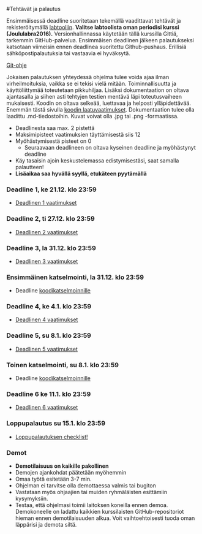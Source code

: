 ﻿#Tehtävät ja palautus

Ensimmäisessä deadline suoritetaan tekemällä vaadittavat tehtävät ja rekisteröitymällä [labtooliin](http://tktl-labtool.herokuapp.com/register). **Valitse labtoolista oman periodisi kurssi (Joululabra2016).** Versionhallinnassa käytetään tällä kurssilla Gittiä, tarkemmin GitHub-palvelua. Ensimmäisen deadlinen jälkeen palautukseksi katsotaan viimeisin ennen deadlinea suoritettu Github-pushaus. Erillisiä sähköpostipalautuksia tai vastaavia ei hyväksytä.

[Git-ohje](Git-ohje.md)

Jokaisen palautuksen yhteydessä ohjelma tulee voida ajaa ilman virheilmoituksia, vaikka se ei tekisi vielä mitään. Toiminnallisuutta ja käyttöliittymää toteutetaan pikkuhiljaa. Lisäksi dokumentaation on oltava ajantasalla ja siihen asti tehtyjen testien mentävä läpi toteutusvaiheen mukaisesti. Koodin on oltava selkeää, luettavaa ja helposti ylläpidettävää. Enemmän tästä sivulla [koodin laatuvaatimukset](Koodin-laatuvaatimukset.md). Dokumentaation tulee olla laadittu .md-tiedostoihin. Kuvat voivat olla .jpg tai .png -formaatissa.

* Deadlinesta saa max. 2 pistettä
* Maksimipisteet vaatimuksien täyttämisestä siis 12
* Myöhästymisestä pisteet on 0
  * Seuraavaan deadlineen on oltava kyseinen deadline ja myöhästynyt deadline
* Käy tasaisin ajoin keskustelemassa edistymisestäsi, saat samalla palautteen!
* **Lisäaikaa saa hyvällä syyllä, etukäteen pyytämällä**

### Deadline 1, ke 21.12. klo 23:59
* [Deadlinen 1 vaatimukset](Deadline-1.md)

### Deadline 2, ti 27.12. klo 23:59
* [Deadlinen 2 vaatimukset](Deadline-2.md)

### Deadline 3, la 31.12. klo 23:59
* [Deadlinen 3 vaatimukset](Deadline-3.md)

### Ensimmäinen katselmointi, la 31.12. klo 23:59
* Deadline [koodikatselmoinnille](Koodikatselmointi.md)

### Deadline 4, ke 4.1. klo 23:59
* [Deadlinen 4 vaatimukset](Deadline-4.md)

### Deadline 5, su 8.1. klo 23:59
* [Deadlinen 5 vaatimukset](Deadline-5.md)

### Toinen katselmointi, su 8.1. klo 23:59
* Deadline [koodikatselmoinnille](Koodikatselmointi.md)

### Deadline 6 ke 11.1. klo 23:59
* [Deadlinen 6 vaatimukset](Deadline-6.md)

### Loppupalautus su 15.1. klo 23:59
* [Loppupalautuksen checklist!](Deadline-loppupalautus.md)

### Demot

* **Demotilaisuus on kaikille pakollinen**
* Demojen ajankohdat päätetään myöhemmin
* Omaa työtä esitetään 3-7 min.
* Ohjelman ei tarvitse olla demottaessa valmis tai bugiton
* Vastataan myös ohjaajien tai muiden ryhmäläisten esittämiin kysymyksiin.
* Testaa, että ohjelmasi toimii laitoksen koneilla ennen demoa. Demokoneelle on ladattu kaikkien kurssilaisten GitHub-repositoriot hieman ennen demotilaisuuden alkua. Voit vaihtoehtoisesti tuoda oman läppärisi ja demota siltä.
